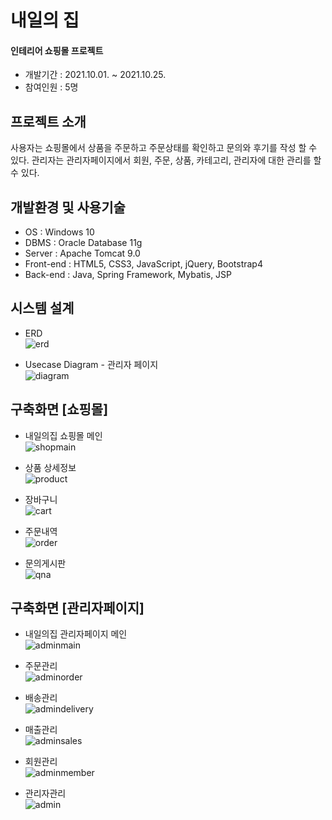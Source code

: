 # 내일의 집   
   
#### 인테리어 쇼핑몰 프로젝트   
* 개발기간 : 2021.10.01. ~ 2021.10.25.   
* 참여인원 : 5명   
   
## 프로젝트 소개   
사용자는 쇼핑몰에서 상품을 주문하고 주문상태를 확인하고 문의와 후기를 작성 할 수 있다.
관리자는 관리자페이지에서 회원, 주문, 상품, 카테고리, 관리자에 대한 관리를 할 수 있다.

   
## 개발환경 및 사용기술   
* OS : Windows 10
* DBMS : Oracle Database 11g
* Server : Apache Tomcat 9.0
* Front-end : HTML5, CSS3, JavaScript, jQuery, Bootstrap4
* Back-end : Java, Spring Framework, Mybatis, JSP
   
## 시스템 설계   
* ERD   
![erd](https://user-images.githubusercontent.com/84010530/141981460-f8a65210-419e-4361-8ff8-a8fc5da5f21c.png)   
   
* Usecase Diagram - 관리자 페이지   
![diagram](https://user-images.githubusercontent.com/84010530/141981764-4d9c99a2-19ce-45ab-9c13-6e7a5cc42b48.png)   
   
## 구축화면 [쇼핑몰]   
* 내일의집 쇼핑몰 메인   
![shopmain](https://user-images.githubusercontent.com/84010530/141983143-4444f596-cdbb-4dc8-bf5b-8ccb66b9a486.png)   
   
* 상품 상세정보   
![product](https://user-images.githubusercontent.com/84010530/141984339-6dd695cd-8aaa-4a8f-86ff-f22374ffbc99.png)   
   
* 장바구니   
![cart](https://user-images.githubusercontent.com/84010530/141985373-d07ebe1e-ed56-4899-be59-a0098f3b7588.png)   
   
* 주문내역   
![order](https://user-images.githubusercontent.com/84010530/141985384-273e0fd3-438b-4096-9780-9ecabfe9597b.png)   
   
* 문의게시판   
![qna](https://user-images.githubusercontent.com/84010530/141984367-424e352b-dbfa-4732-b818-1f5cfff96301.png)   
   
## 구축화면 [관리자페이지]
* 내일의집 관리자페이지 메인   
![adminmain](https://user-images.githubusercontent.com/84010530/141983155-837e433e-5b7c-49d6-81d1-30a605de86f6.png)   
   
* 주문관리   
![adminorder](https://user-images.githubusercontent.com/84010530/141984589-788c22c2-662e-4063-9628-ca0d88b40952.png)   
   
* 배송관리   
![admindelivery](https://user-images.githubusercontent.com/84010530/141984593-3e21e0a4-3472-4cb3-8862-98579e51e74d.png)   
   
* 매출관리   
![adminsales](https://user-images.githubusercontent.com/84010530/141984604-91580692-559f-4aff-a2bf-01235c20462b.png)   
   
* 회원관리   
![adminmember](https://user-images.githubusercontent.com/84010530/141984606-7c0d28d9-2cda-4d2b-8416-fb9d98ce4c53.png)   
   
* 관리자관리   
![admin](https://user-images.githubusercontent.com/84010530/141984610-4b0108f3-30d4-409c-bab3-cf5bb207d0d4.png)   
   
